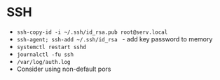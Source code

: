 # SSH

* `ssh-copy-id -i ~/.ssh/id_rsa.pub root@serv.local`
* `ssh-agent; ssh-add ~/.ssh/id_rsa ` - add key password to memory
* `systemctl restart sshd`
* `journalctl -fu ssh`
* `/var/log/auth.log`
* Consider using non-default pors
